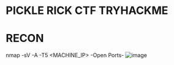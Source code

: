 # PICKLE RICK CTF TRYHACKME

# RECON

nmap -sV -A -T5 <MACHINE_IP>
-Open Ports-
![image](https://user-images.githubusercontent.com/82729808/190850518-7aac9130-039f-4e48-8334-44fa5885b6b4.png)
